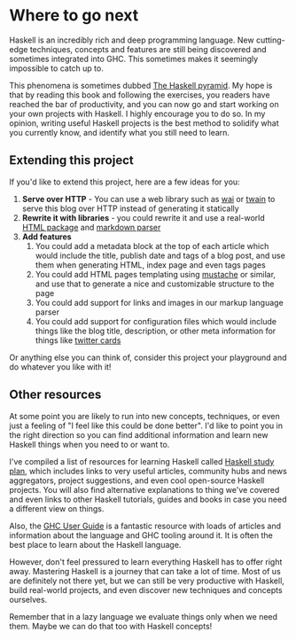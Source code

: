 # Where to go next

Haskell is an incredibly rich and deep programming language.
New cutting-edge techniques, concepts and features are still being discovered
and sometimes integrated into GHC. This sometimes makes it seemingly impossible
to catch up to.

This phenomena is sometimes dubbed
[The Haskell pyramid](https://patrickmn.com/software/the-haskell-pyramid/).
My hope is that by reading this book and following the exercises,
you readers have reached the bar of productivity, and you can now go and start
working on your own projects with Haskell. I highly encourage you to do so.
In my opinion, writing useful Haskell projects is the best method to solidify
what you currently know, and identify what you still need to learn.

## Extending this project

If you'd like to extend this project, here are a few ideas for you:

1. **Serve over HTTP** - You can use a web library such as
   [wai](https://www.youtube.com/watch?v=mz5_HmLGRXc) or
   [twain](https://gilmi.me/blog/post/2022/04/24/learn-twain-bulletin-app)
   to serve this blog over HTTP instead of generating it statically
2. **Rewrite it with libraries** - you could rewrite it and use a real-world
   [HTML package](https://hackage.haskell.org/package/lucid)
   and [markdown parser](https://hackage.haskell.org/package/cmark-gfm)
3. **Add features**
   1. You could add a metadata block at the top of each article
      which would include the title, publish date and tags of a blog post,
	  and use them when generating HTML, index page and even tags pages
   2. You could add HTML pages templating using
      [mustache](https://hackage.haskell.org/package/mustache) or similar,
	  and use that to generate a nice and customizable structure to the page
   3. You could add support for links and images in our markup language parser
   4. You could add support for configuration files which would include things like
      the blog title, description, or other meta information for things like
	  [twitter cards](https://developer.twitter.com/en/docs/twitter-for-websites/cards/overview/abouts-cards)

Or anything else you can think of, consider this project your playground and
do whatever you like with it!

## Other resources

At some point you are likely to run into new concepts, techniques,
or even just a feeling of "I feel like this could be done better".
I'd like to point you in the right direction so you can find additional information
and learn new Haskell things when you need to or want to.

I've compiled a list of resources for learning Haskell called
[Haskell study plan](https://github.com/soupi/haskell-study-plan),
which includes links to very useful articles, community hubs and news aggregators,
project suggestions, and even cool open-source Haskell projects.
You will also find alternative explanations to thing we've covered
and even links to other Haskell tutorials, guides and books in case you need
a different view on things.

Also, the [GHC User Guide](https://downloads.haskell.org/ghc/latest/docs/users_guide/index.html)
is a fantastic resource with loads of articles and information about the language and GHC tooling around it.
It is often the best place to learn about the Haskell language.

However, don't feel pressured to learn everything Haskell
has to offer right away. Mastering Haskell is a journey that can take a lot of time.
Most of us are definitely not there yet, but we can still be very productive with Haskell,
build real-world projects, and even discover new techniques and concepts ourselves.

Remember that in a lazy language we evaluate things only when we need them.
Maybe we can do that too with Haskell concepts!
